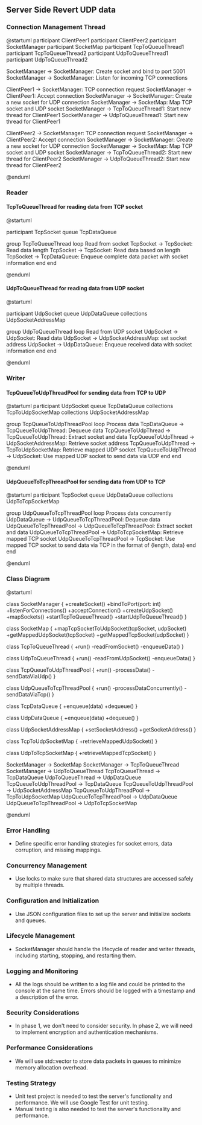 ## Server Side Revert UDP data

### Connection Management Thread

@startuml
participant ClientPeer1
participant ClientPeer2
participant SocketManager
participant SocketMap
participant TcpToQueueThread1
participant TcpToQueueThread2
participant UdpToQueueThread1
participant UdpToQueueThread2

SocketManager -> SocketManager: Create socket and bind to port 5001
SocketManager -> SocketManager: Listen for incoming TCP connections

ClientPeer1 -> SocketManager: TCP connection request
SocketManager -> ClientPeer1: Accept connection
SocketManager -> SocketManager: Create a new socket for UDP connection
SocketManager -> SocketMap: Map TCP socket and UDP socket
SocketManager -> TcpToQueueThread1: Start new thread for ClientPeer1
SocketManager -> UdpToQueueThread1: Start new thread for ClientPeer1

ClientPeer2 -> SocketManager: TCP connection request
SocketManager -> ClientPeer2: Accept connection
SocketManager -> SocketManager: Create a new socket for UDP connection
SocketManager -> SocketMap: Map TCP socket and UDP socket
SocketManager -> TcpToQueueThread2: Start new thread for ClientPeer2
SocketManager -> UdpToQueueThread2: Start new thread for ClientPeer2

@enduml

### Reader

#### TcpToQueueThread for reading data from TCP socket
@startuml

participant TcpSocket
queue TcpDataQueue

group TcpToQueueThread
    loop Read from socket
        TcpSocket -> TcpSocket: Read data length
        TcpSocket -> TcpSocket: Read data based on length
        TcpSocket -> TcpDataQueue: Enqueue complete data packet with socket information
    end
end

@enduml


#### UdpToQueueThread for reading data from UDP socket

@startuml

participant UdpSocket
queue UdpDataQueue
collections UdpSocketAddressMap

group UdpToQueueThread
    loop Read from UDP socket
        UdpSocket -> UdpSocket: Read data
        UdpSocket -> UdpSocketAddressMap: set socket address
        UdpSocket -> UdpDataQueue: Enqueue received data with socket information
    end
end

@enduml


### Writer

#### TcpQueueToUdpThreadPool for sending data from TCP to UDP

@startuml
participant UdpSocket
queue TcpDataQueue
collections TcpToUdpSocketMap
collections UdpSocketAddressMap

group TcpQueueToUdpThreadPool
    loop Process data
        TcpDataQueue -> TcpQueueToUdpThread: Dequeue data
        TcpQueueToUdpThread -> TcpQueueToUdpThread: Extract socket and data
        TcpQueueToUdpThread -> UdpSocketAddressMap: Retrieve socket address
        TcpQueueToUdpThread -> TcpToUdpSocketMap: Retrieve mapped UDP socket
        TcpQueueToUdpThread -> UdpSocket: Use mapped UDP socket to send data via UDP
    end
end

@enduml


#### UdpQueueToTcpThreadPool for sending data from UDP to TCP

@startuml
participant TcpSocket
queue UdpDataQueue
collections UdpToTcpSocketMap

group UdpQueueToTcpThreadPool
    loop Process data concurrently
        UdpDataQueue -> UdpQueueToTcpThreadPool: Dequeue data
        UdpQueueToTcpThreadPool -> UdpQueueToTcpThreadPool: Extract socket and data
        UdpQueueToTcpThreadPool -> UdpToTcpSocketMap: Retrieve mapped TCP socket
        UdpQueueToTcpThreadPool -> TcpSocket: Use mapped TCP socket to send data via TCP in the format of {length, data}
    end
end

@enduml


### Class Diagram

@startuml

class SocketManager {
    +createSocket()
    +bindToPort(port: int)
    +listenForConnections()
    +acceptConnection()
    +createUdpSocket()
    +mapSockets()
    +startTcpToQueueThread()
    +startUdpToQueueThread()
}

class SocketMap {
    +mapTcpSocketToUdpSocket(tcpSocket, udpSocket)
    +getMappedUdpSocket(tcpSocket)
    +getMappedTcpSocket(udpSocket)
}

class TcpToQueueThread {
    +run()
    -readFromSocket()
    -enqueueData()
}

class UdpToQueueThread {
    +run()
    -readFromUdpSocket()
    -enqueueData()
}

class TcpQueueToUdpThreadPool {
    +run()
    -processData()
    -sendDataViaUdp()
}

class UdpQueueToTcpThreadPool {
    +run()
    -processDataConcurrently()
    -sendDataViaTcp()
}

class TcpDataQueue {
    +enqueue(data)
    +dequeue()
}

class UdpDataQueue {
    +enqueue(data)
    +dequeue()
}

class UdpSocketAddressMap {
    +setSocketAddress()
    +getSocketAddress()
}

class TcpToUdpSocketMap {
    +retrieveMappedUdpSocket()
}

class UdpToTcpSocketMap {
    +retrieveMappedTcpSocket()
}

SocketManager -> SocketMap
SocketManager -> TcpToQueueThread
SocketManager -> UdpToQueueThread
TcpToQueueThread -> TcpDataQueue
UdpToQueueThread -> UdpDataQueue
TcpQueueToUdpThreadPool -> TcpDataQueue
TcpQueueToUdpThreadPool -> UdpSocketAddressMap
TcpQueueToUdpThreadPool -> TcpToUdpSocketMap
UdpQueueToTcpThreadPool -> UdpDataQueue
UdpQueueToTcpThreadPool -> UdpToTcpSocketMap

@enduml

### Error Handling
- Define specific error handling strategies for socket errors, data corruption, and missing mappings.

### Concurrency Management
- Use locks to make sure that shared data structures are accessed safely by multiple threads.

### Configuration and Initialization
- Use JSON configuration files to set up the server and initialize sockets and queues.

### Lifecycle Management
- SocketManager should handle the lifecycle of reader and writer threads, including starting, stopping, and restarting them.

### Logging and Monitoring
- All the logs should be written to a log file and could be printed to the console at the same time. Errors should be logged with a timestamp and a description of the error.

### Security Considerations
- In phase 1, we don't need to consider security. In phase 2, we will need to implement encryption and authentication mechanisms.

### Performance Considerations
- We will use std::vector<char> to store data packets in queues to minimize memory allocation overhead.

### Testing Strategy
- Unit test project is needed to test the server's functionality and performance. We will use Google Test for unit testing.
- Manual testing is also needed to test the server's functionality and performance.

